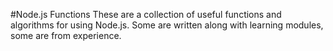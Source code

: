 #Node.js Functions
These are a collection of useful functions and algorithms for using Node.js.
Some are written along with learning modules, some are from experience.
